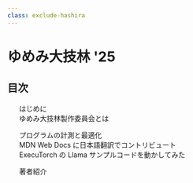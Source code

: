 ```yaml
---
class: exclude-hashira
---
```


# ゆめみ大技林 '25

<nav id="toc" role="doc-toc">

## 目次

1. [はじめに](preface.html)
1. [ゆめみ大技林製作委員会とは](preface.html)
<!-- ここから、記事の目次 -->
1. [プログラムの計測と最適化](emoto.html)
1. [MDN Web Docs に日本語翻訳でコントリビュート](uutan1108.html)
1. [ExecuTorch の Llama サンプルコードを動かしてみた](kotetu.html)
<!-- ここまで、記事の目次 -->
1. [著者紹介](authors.html)

</nav>
